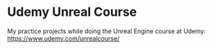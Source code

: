 # Udemy Unreal Course
My practice projects while doing the Unreal Engine course at Udemy: https://www.udemy.com/unrealcourse/
